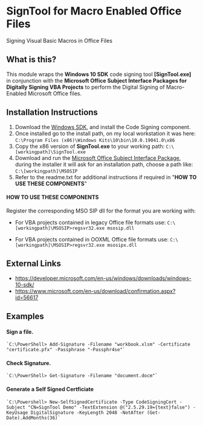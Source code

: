 # SignTool for Macro Enabled Office Files

Signing Visual Basic Macros in Office Files

## What is this?
This module wraps the **Windows 10 SDK** code signing tool **[SignTool.exe]** in conjunction with the **Microsoft Office Subject Interface Packages for Digitally Signing VBA Projects** to perform the Digital Signing of Macro-Enabled Microsoft Office files.

## Installation Instructions
1. Download the [Windows SDK](https://go.microsoft.com/fwlink/p/?linkid=84091), and install the Code Signing component.
2. Once installed go to the install path, on my local workstation it was here: 
`C:\Program Files (x86)\Windows Kits\10\bin\10.0.19041.0\x86` 
3. Copy the x86 version of **SignTool.exe** to your working path: 
`C:\[workingpath]\SignTool.exe` 
4. Download and run the [Microsoft Office Subject Interface Package](https://www.microsoft.com/en-us/download/details.aspx?id=56617), during the installer it will ask for an installation path, choose a path like: 
`C:\[workingpath]\MSOSIP` 
5. Refer to the readme.txt for additional instructions if required in "**HOW TO USE THESE COMPONENTS**"

#### HOW TO USE THESE COMPONENTS
Register the corresponding MSO SIP dll for the format you are working with:
- For VBA projects contained in legacy Office file formats use:
`C:\[workingpath]\MSOSIP>regsvr32.exe msosip.dll`

- For VBA projects contained in OOXML Office file formats use:
`C:\[workingpath]\MSOSIP>regsvr32.exe msosipx.dll`

## External Links
- https://developer.microsoft.com/en-us/windows/downloads/windows-10-sdk/
- https://www.microsoft.com/en-us/download/confirmation.aspx?id=56617


## Examples

#### Sign a file.
    `C:\PowerShell> Add-Signature -Filename "workbook.xlsm" -Certificate "certificate.pfx" -Passphrase "-Passphr4se"`

#### Check Signature.
    `C:\PowerShell> Get-Signature -Filename "document.docm"`

#### Generate a Self Signed Certficiate
    `C:\Powershell> New-SelfSignedCertificate -Type CodeSigningCert -Subject "CN=SignTool Demo" -TextExtension @("2.5.29.19={text}false") -KeyUsage DigitalSignature -KeyLength 2048 -NotAfter (Get-Date).AddMonths(36)`
